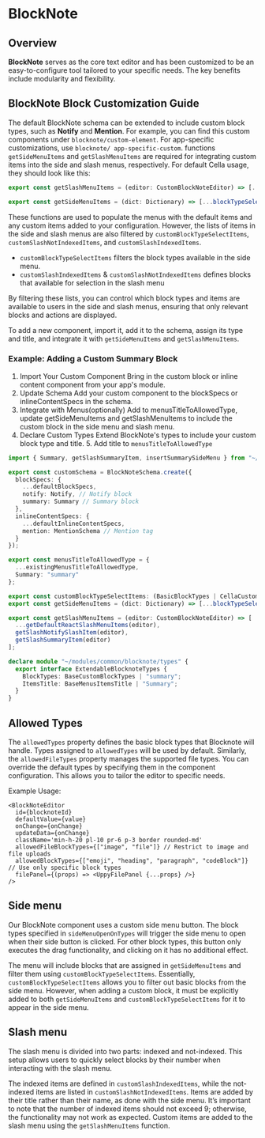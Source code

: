 # BlockNote

## Overview

**BlockNote** serves as the core text editor and has been customized to be an easy-to-configure tool tailored to your specific
needs. The key benefits include modularity and flexibility.

## BlockNote Block Customization Guide

The default BlockNote schema can be extended to include custom block types, such as **Notify** and **Mention**. For example,
you can find this custom components under `blocknote/custom-element`. For app-specific customizations, use `blocknote/
app-specific-custom`.
functions `getSideMenuItems` and `getSlashMenuItems` are required for integrating custom items into the side and slash menus,
respectively. For default Cella usage, they should look like this:

```typescript
export const getSlashMenuItems = (editor: CustomBlockNoteEditor) => [...getDefaultReactSlashMenuItems(editor), getSlashNotifySlashItem(editor)];

export const getSideMenuItems = (dict: Dictionary) => [...blockTypeSelectItems(dict)];
```

These functions are used to populate the menus with the default items and any custom items added to your configuration.
However, the lists of items in the side and slash menus are also filtered by `customBlockTypeSelectItems`,
`customSlashNotIndexedItems`, and `customSlashIndexedItems`.

- `customBlockTypeSelectItems` filters the block types available in the side menu.
- `customSlashIndexedItems` & `customSlashNotIndexedItems` defines blocks that available for selection in the slash menu

By filtering these lists, you can control which block types and items are available to users in the side and slash menus,
ensuring that only relevant blocks and actions are displayed.

To add a new component, import it, add it to the schema, assign its type and title, and integrate it with `getSideMenuItems`
and `getSlashMenuItems`.

### Example: Adding a Custom Summary Block

1. Import Your Custom Component
   Bring in the custom block or inline content component from your app's module.
2. Update Schema
   Add your custom component to the blockSpecs or inlineContentSpecs in the schema.
3. Integrate with Menus(optionally)
   Add to menusTitleToAllowedType, update getSideMenuItems and getSlashMenuItems to include the custom block in the side menu
   and slash menu.
4. Declare Custom Types
   Extend BlockNote's types to include your custom block type and title. 5. Add title to `menusTitleToAllowedType`

```typescript
import { Summary, getSlashSummaryItem, insertSummarySideMenu } from "~/modules/common/blocknote/app-specific-custom/summary-block";

export const customSchema = BlockNoteSchema.create({
  blockSpecs: {
    ...defaultBlockSpecs,
    notify: Notify, // Notify block
    summary: Summary // Summary block
  },
  inlineContentSpecs: {
    ...defaultInlineContentSpecs,
    mention: MentionSchema // Mention tag
  }
});

export const menusTitleToAllowedType = {
  ...existingMenusTitleToAllowedType,
  Summary: "summary"
};

export const customBlockTypeSelectItems: (BasicBlockTypes | CellaCustomBlockTypes)[] = [...existingCustomBlockTypeSelectItems, "summary"];
export const getSideMenuItems = (dict: Dictionary) => [...blockTypeSelectItems(dict), insertSummarySideMenu()];

export const getSlashMenuItems = (editor: CustomBlockNoteEditor) => [
  ...getDefaultReactSlashMenuItems(editor),
  getSlashNotifySlashItem(editor),
  getSlashSummaryItem(editor)
];

declare module "~/modules/common/blocknote/types" {
  export interface ExtendableBlocknoteTypes {
    BlockTypes: BaseCustomBlockTypes | "summary";
    ItemsTitle: BaseMenusItemsTitle | "Summary";
  }
}
```

## Allowed Types

The `allowedTypes` property defines the basic block types that Blocknote will handle. Types assigned to `allowedTypes` will be
used by default. Similarly, the `allowedFileTypes` property manages the supported file types. You can override the default
types by specifying them in the <BlockNote /> component configuration. This allows you to tailor the editor to specific needs.

Example Usage:

```tsx
<BlockNoteEditor
  id={blocknoteId}
  defaultValue={value}
  onChange={onChange}
  updateData={onChange}
  className='min-h-20 pl-10 pr-6 p-3 border rounded-md'
  allowedFileBlockTypes={["image", "file"]} // Restrict to image and file uploads
  allowedBlockTypes={["emoji", "heading", "paragraph", "codeBlock"]} // Use only specific block types
  filePanel={(props) => <UppyFilePanel {...props} />}
/>
```

## Side menu

Our BlockNote component uses a custom side menu button. The block types specified in `sideMenuOpenOnTypes` will trigger the
side menu to open when their side button is clicked. For other block types, this button only executes the drag functionality,
and clicking on it has no additional effect.

The menu will include blocks that are assigned in `getSideMenuItems` and filter them using `customBlockTypeSelectItems`.
Essentially, `customBlockTypeSelectItems` allows you to filter out basic blocks from the side menu. However, when adding a
custom block, it must be explicitly added to both `getSideMenuItems` and `customBlockTypeSelectItems` for it to appear in the
side menu.

## Slash menu

The slash menu is divided into two parts: indexed and not-indexed. This setup allows users to quickly select blocks by their
number when interacting with the slash menu.

The indexed items are defined in `customSlashIndexedItems`, while the not-indexed items are listed in
`customSlashNotIndexedItems`. Items are added by their title rather than their name, as done with the side menu. It’s
important to note that the number of indexed items should not exceed 9; otherwise, the functionality may not work as expected.
Custom items are added to the slash menu using the `getSlashMenuItems` function.
